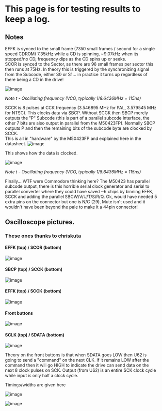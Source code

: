 # This page is for testing results to keep a log. 

## Notes

EFFK is synced to the small frame (7350 small frames / second for a single speed CDROM) 7.35kHz while a CD is spinning, ~9.07kHz when its stopped/no CD, frequency dips as the CD spins up or seeks.   
SCOR is synced to the Sector, as there are 98 small frames per sector this then runs at 75Hz. In theory this is triggered by the synchronizing signal from the Subcode, either S0 or S1... in practice it turns up regardless of there being a CD in the drive!   

![image](https://github.com/user-attachments/assets/282616fb-a77e-4455-ba26-271e813d1896)

_*Note* t - Oscillating frequency (VCO, typically 1/8.6436MHz = 115ns)_


SCCK is 8 pulses at CCK frequency (3.546895 MHz for PAL, 3.579545 MHz for NTSC). This clocks data via SBCP. Without SCCK then SBCP merely outputs the "P" Subcode (this is part of a parallel subcode interface, the other 7 bits are also output in parallel from the M50423FP). Normally SBCP outputs P and then the remaining bits of the subcode byte are clocked by SCCK.   
This is all in "hardware" by the M50423FP and explained here in the datasheet.
![image](https://github.com/user-attachments/assets/05e1c2eb-4849-4fdd-853b-4a03d5a85a07)

This shows how the data is clocked.

![image](https://github.com/user-attachments/assets/4953c02e-5d2b-439d-89a5-50b7e1cd2652)

_*Note* t - Oscillating frequency (VCO, typically 1/8.6436MHz = 115ns)_


Finally... WTF were Commodore thinking here? The M50423 has parallel subcode output, there is this horrible serial clock generator and serial to parallel converter where they could have saved ~6 chips by binning EFFK, SCCK and adding the parallel SBCW/V/U/T/S/R/Q. Ok, would have needed 5 extra pins on the connector but one is N/C (29), Mute isn't used and it wouldn't have been beyond the pale to make it a 44pin connector!

## Oscilloscope pictures. 

### These ones thanks to chriskuta

#### EFFK (top) / SCOR (bottom)
![image](https://github.com/user-attachments/assets/61c7fd66-0f9a-45d9-9f12-04d315a0344f)
#### SBCP (top) / SCCK (bottom)
![image](https://github.com/user-attachments/assets/c5d7332d-72bb-4f06-a828-14f7ade68b37)
#### EFFK (top) / SCCK (bottom)
![image](https://github.com/user-attachments/assets/d6224742-067b-4971-b8d0-3a659ab37855)

#### Front buttons
![image](https://github.com/user-attachments/assets/8806d060-d667-4b63-ab4f-d1d795a56ade)

#### SCLK (top) / SDATA (bottom)
![image](https://github.com/user-attachments/assets/6e8fb27d-e946-4307-aa52-5ac733251829)

Theory on the front buttons is that when SDATA goes LOW then U62 is going to send a "command" on the next CLK. If it remains LOW after the command then it will go HIGH to indicate the drive can send data on the next 8 clock pulses on SCK. Output (from U62) is an entire SCK clock cycle while input is only half a clock cycle.

Timings/widths are given here 

![image](https://github.com/user-attachments/assets/9a6cc613-5661-4540-97e1-fe5f7501cc7f)

![image](https://github.com/user-attachments/assets/47589915-422d-4cd1-be50-7d8ad74e5b69)





